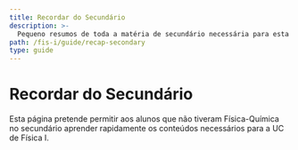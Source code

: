 ```yaml
---
title: Recordar do Secundário
description: >-
  Pequeno resumos de toda a matéria de secundário necessária para esta UC.
path: /fis-i/guide/recap-secondary
type: guide
---
```


# Recordar do Secundário

Esta página pretende permitir aos alunos que não tiveram Física-Química no secundário
aprender rapidamente os conteúdos necessários para a UC de Física I.
